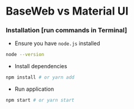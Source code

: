 # BaseWeb vs Material UI

### Installation [run commands in Terminal]

+ Ensure you have `node.js` installed
```bash
node --version
```
+ Install dependencies
```bash
npm install # or yarn add
```
+ Run application
```bash
npm start # or yarn start
```
